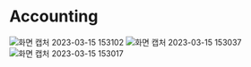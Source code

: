 # Accounting
![화면 캡처 2023-03-15 153102](https://user-images.githubusercontent.com/126844596/225225936-a131ee3b-e0a6-40a4-bc1c-859c849218b1.png)
![화면 캡처 2023-03-15 153037](https://user-images.githubusercontent.com/126844596/225225949-ab3a7796-f1c4-4ce1-8d5a-4c7990449f56.png)
![화면 캡처 2023-03-15 153017](https://user-images.githubusercontent.com/126844596/225225956-8a0722e5-dc26-4df7-8d0b-ff56235f2a33.png)
